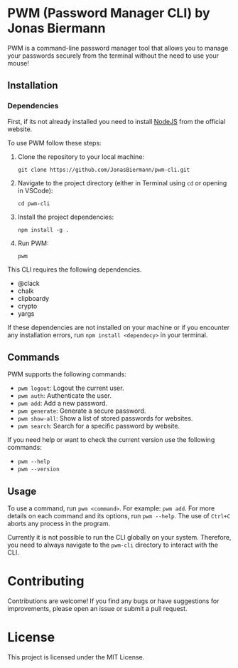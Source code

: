 # PWM (Password Manager CLI) by Jonas Biermann

PWM is a command-line password manager tool that allows you to manage your passwords securely from the terminal without the need to use your mouse!

## Installation

### Dependencies

First, if its not already installed you need to install [NodeJS](https://nodejs.org/en/download) from the official website.

To use PWM follow these steps:

1. Clone the repository to your local machine:

   `git clone https://github.com/JonasBiermann/pwm-cli.git `

2. Navigate to the project directory (either in Terminal using `cd` or opening in VSCode):

   `cd pwm-cli`

3. Install the project dependencies:

   `npm install -g .`

4. Run PWM:

   `pwm`

This CLI requires the following dependencies.

- @clack
- chalk
- clipboardy
- crypto
- yargs

If these dependencies are not installed on your machine or if you encounter any installation errors, run `npm install <dependecy>` in your terminal.

## Commands

PWM supports the following commands:

- `pwm logout`: Logout the current user.
- `pwm auth`: Authenticate the user.
- `pwm add`: Add a new password.
- `pwm generate`: Generate a secure password.
- `pwm show-all`: Show a list of stored passwords for websites.
- `pwm search`: Search for a specific password by website.

If you need help or want to check the current version use the following commands:

- `pwm --help`
- `pwm --version`

## Usage

To use a command, run `pwm <command>`. For example:
`pwm add`.
For more details on each command and its options, run `pwm --help`.
The use of `Ctrl+C` aborts any process in the program.

Currently it is not possible to run the CLI globally on your system. Therefore, you need to always navigate to the `pwm-cli` directory to interact with the CLI.

# Contributing

Contributions are welcome! If you find any bugs or have suggestions for improvements, please open an issue or submit a pull request.

# License

This project is licensed under the MIT License.
